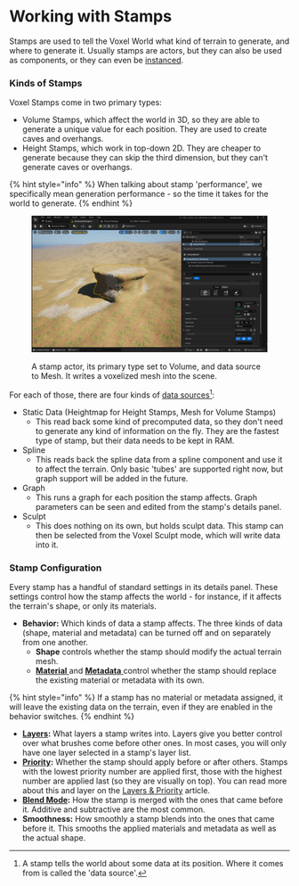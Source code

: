 # Working with Stamps

Stamps are used to tell the Voxel World what kind of terrain to generate, and where to generate it. Usually stamps are actors, but they can also be used as components, or they can even be [instanced](instanced-stamps.md).

### Kinds of Stamps

&#x20;Voxel Stamps come in two primary types:&#x20;

* Volume Stamps, which affect the world in 3D, so they are able to generate a unique value for each position. They are used to create caves and overhangs. &#x20;
* Height Stamps, which work in top-down 2D. They are cheaper to generate because they can skip the third dimension, but they can't generate caves or overhangs.

{% hint style="info" %}
When talking about stamp 'performance', we specifically mean generation performance - so the time it takes for the world to generate.
{% endhint %}

<figure><img src="../../.gitbook/assets/image (11).png" alt=""><figcaption><p>A stamp actor, its primary type set to Volume, and data source to Mesh. It writes a voxelized mesh into the scene.</p></figcaption></figure>

For each of those, there are four kinds of [data sources](#user-content-fn-1)[^1]:

* Static Data (Heightmap for Height Stamps, Mesh for Volume Stamps)
  * This read back some kind of precomputed data, so they don't need to generate any kind of information on the fly. They are the fastest type of stamp, but their data needs to be kept in RAM.
* Spline &#x20;
  * This reads back the spline data from a spline component and use it to affect the terrain. Only basic 'tubes' are supported right now, but graph support will be added in the future.
* Graph
  * This runs a graph for each position the stamp affects. Graph parameters can be seen and edited from the stamp's details panel.
* Sculpt
  * This does nothing on its own, but holds sculpt data. This stamp can then be selected from the Voxel Sculpt mode, which will write data into it.

### Stamp Configuration

Every stamp has a handful of standard settings in its details panel. These settings control how the stamp affects the world - for instance, if it affects the terrain's shape, or only its materials.

* **Behavior:** Which kinds of data a stamp affects. The three kinds of data (shape, material and metadata) can be turned off and on separately from one another.
  * **Shape** controls whether the stamp should modify the actual terrain mesh.
  * [**Material** ](../materials/authoring-materials/)and [**Metadata** ](../materials/working-with-metadata.md)control whether the stamp should replace the existing material or metadata with its own.&#x20;

{% hint style="info" %}
If a stamp has no material or metadata assigned, it will leave the existing data on the terrain, even if they are enabled in the behavior switches.
{% endhint %}

* [**Layers**](layers-and-priority.md)**:** What layers a stamp writes into. Layers give you better control over what brushes come before other ones. In most cases, you will only have one layer selected in a stamp's layer list.
* [**Priority**](layers-and-priority.md)**:** Whether the stamp should apply before or after others. Stamps with the lowest priority number are applied first, those with the highest number are applied last (so they are visually on top). You can read more about this and layer on the [Layers & Priority](layers-and-priority.md) article.
* [**Blend Mode**](blend-modes.md)**:** How the stamp is merged with the ones that came before it. Additive and subtractive are the most common.
* **Smoothness:** How smoothly a stamp blends into the ones that came before it. This smooths the applied materials and metadata as well as the actual shape.

[^1]: A stamp tells the world about some data at its position. Where it comes from is called the 'data source'.
